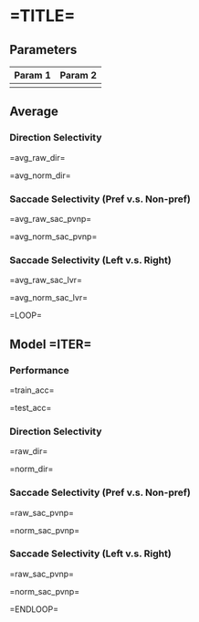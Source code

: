 # =TITLE=
## Parameters

| Param 1 | Param 2 |
| ------- | ------- |
|         |         |

## Average
### Direction Selectivity
=avg_raw_dir=

=avg_norm_dir=
### Saccade Selectivity (Pref v.s. Non-pref)
=avg_raw_sac_pvnp=

=avg_norm_sac_pvnp=
### Saccade Selectivity (Left v.s. Right)
=avg_raw_sac_lvr=

=avg_norm_sac_lvr=

=LOOP=
## Model =ITER= 
### Performance
=train_acc=

=test_acc=
### Direction Selectivity
=raw_dir=

=norm_dir=
### Saccade Selectivity (Pref v.s. Non-pref)
=raw_sac_pvnp=

=norm_sac_pvnp=
### Saccade Selectivity (Left v.s. Right)
=raw_sac_pvnp=

=norm_sac_pvnp=

=ENDLOOP=

